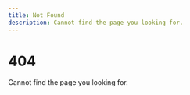 ```yaml
---
title: Not Found
description: Cannot find the page you looking for.
---
```


# 404

Cannot find the page you looking for.
